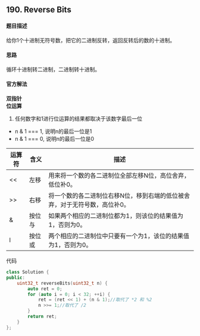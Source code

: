 ## 190. Reverse Bits
#### 题目描述
给你1个十进制无符号数，把它的二进制反转，返回反转后的数的十进制。

#### 思路
循环十进制转二进制，二进制转十进制。

#### 官方解法
**双指针**  
**位运算**  
1. 任何数字和1进行位运算的结果都取决于该数字最后一位
- n & 1 === 1, 说明n的最后一位是1
- n & 1 === 0, 说明n的最后一位是0
  

运算符 | 含义 | 描述  
---|---|---  
<< | 左移 | 用来将一个数的各二进制位全部左移N位，高位舍弃，低位补0。
>> | 右移 | 将一个数的各二进制位右移N位，移到右端的低位被舍弃，对于无符号数，高位补0。
& | 按位与 | 如果两个相应的二进制位都为1，则该位的结果值为1，否则为0。
l | 按位或 | 两个相应的二进制位中只要有一个为1，该位的结果值为1，否则为0。

代码  
```cpp
class Solution {
public:
    uint32_t reverseBits(uint32_t n) {
        auto ret = 0;
        for (auto i = 0; i < 32; ++i) {
            ret = (ret << 1) + (n & 1);//取代了 *2 和 %2 
            n >>= 1;//取代了 /2 
        }
        return ret;
    }
};
```